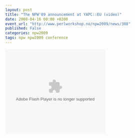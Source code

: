 ```yaml
---
layout: post
title: "The NPW'09 announcement at YAPC::EU (video)"
date: 2008-04-16 00:00 +0200
event_url: "http://www.perlworkshop.no/npw2009/news/308"
published: False
categories: npw2009
tags: npw npw2009 conference
---
```


<embed allowfullscreen="true" allowscriptaccess="always" height="270" src="http://blip.tv/play/AcjwRQA" type="application/x-shockwave-flash" width="320">
